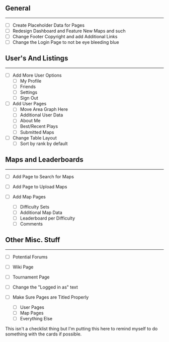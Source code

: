 ## General
---
- [ ] Create Placeholder Data for Pages
- [ ] Redesign Dashboard and Feature New Maps and such
- [ ] Change Footer Copyright and add Additional Links
- [ ] Change the Login Page to not be eye bleeding blue

## User's And Listings
---
- [ ] Add More User Options
    - [ ] My Profile
    - [ ] Friends
    - [ ] Settings
    - [ ] Sign Out

- [ ] Add User Pages
    - [ ] Move Area Graph Here
    - [ ] Additional User Data
    - [ ] About Me
    - [ ] Best/Recent Plays
    - [ ] Submitted Maps

- [ ] Change Table Layout
    - [ ] Sort by rank by default

## Maps and Leaderboards
---
- [ ] Add Page to Search for Maps
- [ ] Add Page to Upload Maps

- [ ] Add Map Pages
    - [ ] Difficulty Sets
    - [ ] Additional Map Data
    - [ ] Leaderboard per Difficulty
    - [ ] Comments

## Other Misc. Stuff
---
- [ ] Potential Forums
- [ ] Wiki Page
- [ ] Tournament Page
- [ ] Change the "Logged in as" text

- [ ] Make Sure Pages are Titled Properly
    - [ ] User Pages
    - [ ] Map Pages
    - [ ] Everything Else

This isn't a checklist thing but I'm putting this here to remind myself to do something with the cards if possible.
